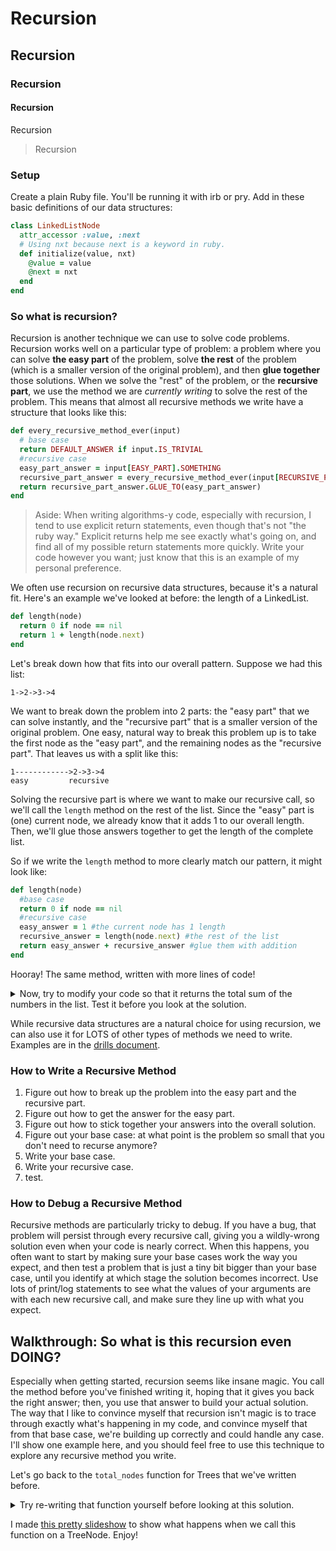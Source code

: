 # Recursion
## Recursion
### Recursion
#### Recursion
Recursion
> Recursion

### Setup
Create a plain Ruby file. You'll be running it with irb or pry. Add in these basic definitions of our data structures:

```rb
class LinkedListNode
  attr_accessor :value, :next
  # Using nxt because next is a keyword in ruby.
  def initialize(value, nxt)
    @value = value
    @next = nxt
  end
end
```

### So what is recursion?
Recursion is another technique we can use to solve code problems. Recursion works well on a particular type of problem: a problem where you can solve **the easy part** of the problem, solve **the rest** of the problem (which is a smaller version of the original problem), and then **glue together** those solutions. When we solve the "rest" of the problem, or the **recursive part**, we use the method we are *currently writing* to solve the rest of the problem. This means that almost all recursive methods we write have a structure that looks like this:

```rb
def every_recursive_method_ever(input)
  # base case
  return DEFAULT_ANSWER if input.IS_TRIVIAL
  #recursive case
  easy_part_answer = input[EASY_PART].SOMETHING
  recursive_part_answer = every_recursive_method_ever(input[RECURSIVE_PART])
  return recursive_part_answer.GLUE_TO(easy_part_answer)
end
```

> Aside: When writing algorithms-y code, especially with recursion, I tend to use explicit return statements, even though that's not "the ruby way." Explicit returns help me see exactly what's going on, and find all of my possible return statements more quickly. Write your code however you want; just know that this is an example of my personal preference.

We often use recursion on recursive data structures, because it's a natural fit. Here's an example we've looked at before: the length of a LinkedList.

```rb
def length(node)
  return 0 if node == nil
  return 1 + length(node.next)
end
```

Let's break down how that fits into our overall pattern. Suppose we had this list:

`1->2->3->4`

We want to break down the problem into 2 parts: the "easy part" that we can solve instantly, and the "recursive part" that is a smaller version of the original problem. One easy, natural way to break this problem up is to take the first node as the "easy part", and the remaining nodes as the "recursive part". That leaves us with a split like this:

```
1------------>2->3->4
easy         recursive
```

Solving the recursive part is where we want to make our recursive call, so we'll call the `length` method on the rest of the list. Since the "easy" part is (one) current node, we already know that it adds 1 to our overall length. Then, we'll glue those answers together to get the length of the complete list.

So if we write the `length` method to more clearly match our pattern, it might look like:

```rb
def length(node)
  #base case
  return 0 if node == nil
  #recursive case
  easy_answer = 1 #the current node has 1 length
  recursive_answer = length(node.next) #the rest of the list
  return easy_answer + recursive_answer #glue them with addition
end
```

Hooray! The same method, written with more lines of code!

<details><summary>Now, try to modify your code so that it returns the total sum of the numbers in the list. Test it before you look at the solution.</summary>

```rb
def sum(node)
  #base case
  return 0 if node == nil
  #recursive case
  return node.value  +     sum(node.next)
  #      easy_part   glue  recursive_part
end
```
</details>

While recursive data structures are a natural choice for using recursion, we can also use it for LOTS of other types of methods we need to write. Examples are in the [drills document](drills.md).



### How to Write a Recursive Method
1. Figure out how to break up the problem into the easy part and the recursive part.
1. Figure out how to get the answer for the easy part.
1. Figure out how to stick together your answers into the overall solution.
1. Figure out your base case: at what point is the problem so small that you don't need to recurse anymore?
1. Write your base case.
1. Write your recursive case.
1. test.

### How to Debug a Recursive Method
Recursive methods are particularly tricky to debug. If you have a bug, that problem will persist through every recursive call, giving you a wildly-wrong solution even when your code is nearly correct. When this happens, you often want to start by making sure your base cases work the way you expect, and then test a problem that is just a tiny bit bigger than your base case, until you identify at which stage the solution becomes incorrect. Use lots of print/log statements to see what the values of your arguments are with each new recursive call, and make sure they line up with what you expect.

## Walkthrough: So what is this recursion even DOING?

Especially when getting started, recursion seems like insane magic. You call the method before you've finished writing it, hoping that it gives you back the right answer; then, you use that answer to build your actual solution.
The way that I like to convince myself that recursion isn't magic is to trace through exactly what's happening in my code, and convince myself that from that base case, we're building up correctly and could handle any case. I'll show one example here, and you should feel free to use this technique to explore any recursive method you write.

Let's go back to the `total_nodes` function for Trees that we've written before.
<details><summary>Try re-writing that function yourself before looking at this solution.</summary>

```rb
def total_nodes(node)
  return 0 if node == nil
  return 1 + total_nodes(node.left) + total_nodes(node.right)
end
```
</details>

I made [this pretty slideshow](https://docs.google.com/presentation/d/1JmYUC20Z2o1vo3ZxyyNQTv2Df1gTtFHmVi3jTar90ak/pub?start=false&loop=false&delayms=60000) to show what happens when we call this function on a TreeNode. Enjoy!
